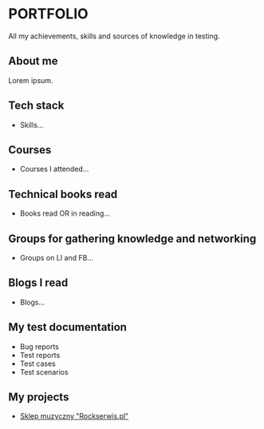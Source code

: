 # PORTFOLIO
All my achievements, skills and sources of knowledge in testing.

## About me

Lorem ipsum.

## Tech stack

* Skills...

## Courses

* Courses I attended...

## Technical books read

* Books read OR in reading...

## Groups for gathering knowledge and networking

* Groups on LI and FB...

## Blogs I read

* Blogs...

## My test documentation

* Bug reports
* Test reports
* Test cases
* Test scenarios

## My projects

* [Sklep muzyczny "Rockserwis.pl"](https://drive.google.com/drive/folders/1OoEWSPpsT9j8FO0FNoIUrFUsNU-y9LWj?usp=sharing)
